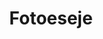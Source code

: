 ---
title: Fotoeseje
layout: pages/photoessay-list
list:
- pageId: fotoeseje/hody
- pageId: fotoeseje/straelen
- pageId: fotoeseje/zustavam
- pageId: fotoeseje/heidelberk
- pageId: fotoeseje/montpellier
- pageId: fotoeseje/pejskovna
- pageId: fotoeseje/slavnost
- pageId: fotoeseje/odehravky
- pageId: fotoeseje/cena-lyriky
- pageId: fotoeseje/troje-kulate
---